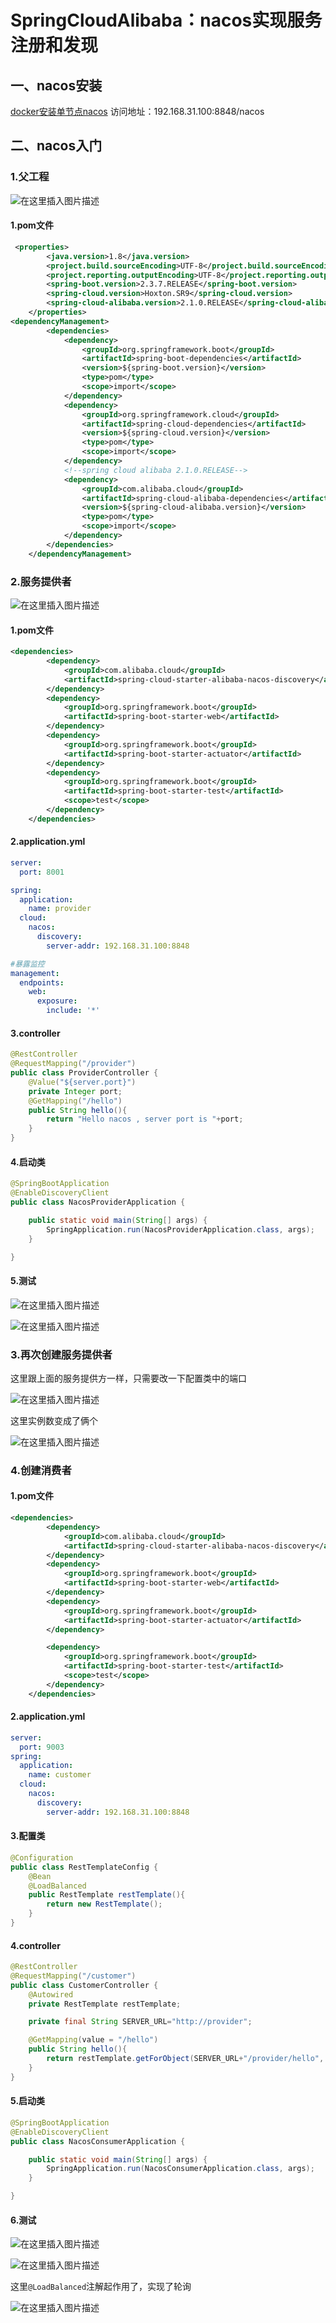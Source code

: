 # SpringCloudAlibaba：nacos实现服务注册和发现

## 一、nacos安装

[docker安装单节点nacos](https://blog.csdn.net/weixin_43296313/article/details/115498821)
访问地址：192.168.31.100:8848/nacos

## 二、nacos入门

### 1.父工程

![在这里插入图片描述](https://img-blog.csdnimg.cn/045bbeb1ceaf47b0af6025f0eb9f5373.png#pic_center)


#### 1.pom文件

```xml
 <properties>
        <java.version>1.8</java.version>
        <project.build.sourceEncoding>UTF-8</project.build.sourceEncoding>
        <project.reporting.outputEncoding>UTF-8</project.reporting.outputEncoding>
        <spring-boot.version>2.3.7.RELEASE</spring-boot.version>
        <spring-cloud.version>Hoxton.SR9</spring-cloud.version>
        <spring-cloud-alibaba.version>2.1.0.RELEASE</spring-cloud-alibaba.version>
    </properties>
<dependencyManagement>
        <dependencies>
            <dependency>
                <groupId>org.springframework.boot</groupId>
                <artifactId>spring-boot-dependencies</artifactId>
                <version>${spring-boot.version}</version>
                <type>pom</type>
                <scope>import</scope>
            </dependency>
            <dependency>
                <groupId>org.springframework.cloud</groupId>
                <artifactId>spring-cloud-dependencies</artifactId>
                <version>${spring-cloud.version}</version>
                <type>pom</type>
                <scope>import</scope>
            </dependency>
            <!--spring cloud alibaba 2.1.0.RELEASE-->
            <dependency>
                <groupId>com.alibaba.cloud</groupId>
                <artifactId>spring-cloud-alibaba-dependencies</artifactId>
                <version>${spring-cloud-alibaba.version}</version>
                <type>pom</type>
                <scope>import</scope>
            </dependency>
        </dependencies>
    </dependencyManagement>
```

### 2.服务提供者

![在这里插入图片描述](https://img-blog.csdnimg.cn/996d02ebe60540459d71abe7317237af.png#pic_center)


#### 1.pom文件

```xml
<dependencies>
        <dependency>
            <groupId>com.alibaba.cloud</groupId>
            <artifactId>spring-cloud-starter-alibaba-nacos-discovery</artifactId>
        </dependency>
        <dependency>
            <groupId>org.springframework.boot</groupId>
            <artifactId>spring-boot-starter-web</artifactId>
        </dependency>
        <dependency>
            <groupId>org.springframework.boot</groupId>
            <artifactId>spring-boot-starter-actuator</artifactId>
        </dependency>
        <dependency>
            <groupId>org.springframework.boot</groupId>
            <artifactId>spring-boot-starter-test</artifactId>
            <scope>test</scope>
        </dependency>
    </dependencies>
```

#### 2.application.yml

```yml
server:
  port: 8001

spring:
  application:
    name: provider
  cloud:
    nacos:
      discovery:
        server-addr: 192.168.31.100:8848

#暴露监控
management:
  endpoints:
    web:
      exposure:
        include: '*'
```

#### 3.controller

```java
@RestController
@RequestMapping("/provider")
public class ProviderController {
    @Value("${server.port}")
    private Integer port;
    @GetMapping("/hello")
    public String hello(){
        return "Hello nacos , server port is "+port;
    }
}
```

#### 4.启动类

```java
@SpringBootApplication
@EnableDiscoveryClient
public class NacosProviderApplication {

    public static void main(String[] args) {
        SpringApplication.run(NacosProviderApplication.class, args);
    }

}
```

#### 5.测试

![在这里插入图片描述](https://img-blog.csdnimg.cn/0967266ff8af4571ab56bbbae45b7dbc.png#pic_center)


![在这里插入图片描述](https://img-blog.csdnimg.cn/352f973da047432f982a55dede5d48a2.png?x-oss-process=image/watermark,type_ZHJvaWRzYW5zZmFsbGJhY2s,shadow_50,text_Q1NETiBA5ouS57ud54as5aSc5ZWK,size_20,color_FFFFFF,t_70,g_se,x_16#pic_center)


### 3.再次创建服务提供者

这里跟上面的服务提供方一样，只需要改一下配置类中的端口

![在这里插入图片描述](https://img-blog.csdnimg.cn/011597b516d143c0b907a4d9598ffa72.png?x-oss-process=image/watermark,type_ZHJvaWRzYW5zZmFsbGJhY2s,shadow_50,text_Q1NETiBA5ouS57ud54as5aSc5ZWK,size_20,color_FFFFFF,t_70,g_se,x_16#pic_center)


这里实例数变成了俩个

![在这里插入图片描述](https://img-blog.csdnimg.cn/69d68217b57c4e5398c8067b39f01cb1.png?x-oss-process=image/watermark,type_ZHJvaWRzYW5zZmFsbGJhY2s,shadow_50,text_Q1NETiBA5ouS57ud54as5aSc5ZWK,size_20,color_FFFFFF,t_70,g_se,x_16#pic_center)


### 4.创建消费者

#### 1.pom文件

```xml
<dependencies>
        <dependency>
            <groupId>com.alibaba.cloud</groupId>
            <artifactId>spring-cloud-starter-alibaba-nacos-discovery</artifactId>
        </dependency>
        <dependency>
            <groupId>org.springframework.boot</groupId>
            <artifactId>spring-boot-starter-web</artifactId>
        </dependency>
        <dependency>
            <groupId>org.springframework.boot</groupId>
            <artifactId>spring-boot-starter-actuator</artifactId>
        </dependency>

        <dependency>
            <groupId>org.springframework.boot</groupId>
            <artifactId>spring-boot-starter-test</artifactId>
            <scope>test</scope>
        </dependency>
    </dependencies>
```

#### 2.application.yml

```yml
server:
  port: 9003
spring:
  application:
    name: customer
  cloud:
    nacos:
      discovery:
        server-addr: 192.168.31.100:8848
```

#### 3.配置类

```java
@Configuration
public class RestTemplateConfig {
    @Bean
    @LoadBalanced
    public RestTemplate restTemplate(){
        return new RestTemplate();
    }
}
```

#### 4.controller

```java
@RestController
@RequestMapping("/customer")
public class CustomerController {
    @Autowired
    private RestTemplate restTemplate;

    private final String SERVER_URL="http://provider";

    @GetMapping(value = "/hello")
    public String hello(){
        return restTemplate.getForObject(SERVER_URL+"/provider/hello", String.class);
    }
}
```

#### 5.启动类

```java
@SpringBootApplication
@EnableDiscoveryClient
public class NacosConsumerApplication {

    public static void main(String[] args) {
        SpringApplication.run(NacosConsumerApplication.class, args);
    }

}
```

#### 6.测试

![在这里插入图片描述](https://img-blog.csdnimg.cn/281cb79ed4f1478abc44934ad358e242.png#pic_center)


![在这里插入图片描述](https://img-blog.csdnimg.cn/f2f5c9ddb65a4db9aa12fa654490eefa.png#pic_center)


这里`@LoadBalanced`注解起作用了，实现了轮询

![在这里插入图片描述](https://img-blog.csdnimg.cn/f57bc3c17caa4e168d99f74e45249363.png?x-oss-process=image/watermark,type_ZHJvaWRzYW5zZmFsbGJhY2s,shadow_50,text_Q1NETiBA5ouS57ud54as5aSc5ZWK,size_20,color_FFFFFF,t_70,g_se,x_16#pic_center)